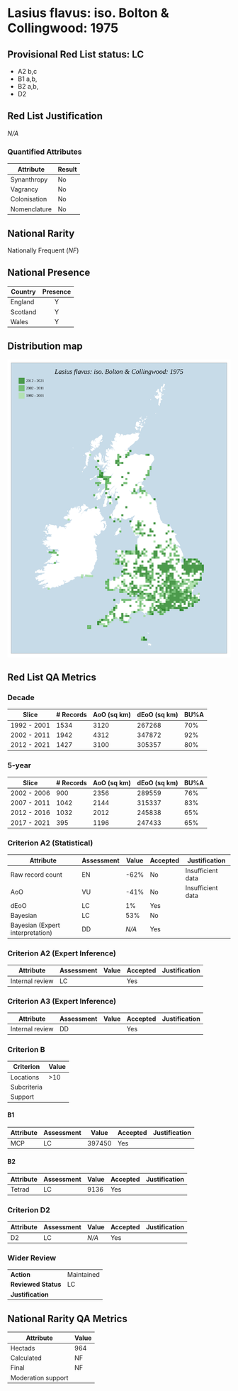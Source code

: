 # Lasius flavus: iso. Bolton & Collingwood: 1975

## Provisional Red List status: LC
- A2 b,c
- B1 a,b, 
- B2 a,b, 
- D2

## Red List Justification
*N/A*
### Quantified Attributes
|Attribute|Result|
|---|---|
|Synanthropy|No|
|Vagrancy|No|
|Colonisation|No|
|Nomenclature|No|


## National Rarity
Nationally Frequent (*NF*)

## National Presence
|Country|Presence
|---|:-:|
|England|Y|
|Scotland|Y|
|Wales|Y|


## Distribution map
![](../map/283.svg)

## Red List QA Metrics
### Decade
| Slice | # Records | AoO (sq km) | dEoO (sq km) |BU%A |
|---|---|---|---|---|
|1992 - 2001|1534|3120|267268|70%|
|2002 - 2011|1942|4312|347872|92%|
|2012 - 2021|1427|3100|305357|80%|
### 5-year
| Slice | # Records | AoO (sq km) | dEoO (sq km) |BU%A |
|---|---|---|---|---|
|2002 - 2006|900|2356|289559|76%|
|2007 - 2011|1042|2144|315337|83%|
|2012 - 2016|1032|2012|245838|65%|
|2017 - 2021|395|1196|247433|65%|
### Criterion A2 (Statistical)
|Attribute|Assessment|Value|Accepted|Justification
|---|---|---|---|---|
|Raw record count|EN|-62%|No|Insufficient data|
|AoO|VU|-41%|No|Insufficient data|
|dEoO|LC|1%|Yes||
|Bayesian|LC|53%|No||
|Bayesian (Expert interpretation)|DD|*N/A*|Yes||
### Criterion A2 (Expert Inference)
|Attribute|Assessment|Value|Accepted|Justification
|---|---|---|---|---|
|Internal review|LC||Yes||
### Criterion A3 (Expert Inference)
|Attribute|Assessment|Value|Accepted|Justification
|---|---|---|---|---|
|Internal review|DD||Yes||
### Criterion B
|Criterion| Value|
|---|---|
|Locations|>10|
|Subcriteria||
|Support||
#### B1
|Attribute|Assessment|Value|Accepted|Justification
|---|---|---|---|---|
|MCP|LC|397450|Yes||
#### B2
|Attribute|Assessment|Value|Accepted|Justification
|---|---|---|---|---|
|Tetrad|LC|9136|Yes||
### Criterion D2
|Attribute|Assessment|Value|Accepted|Justification
|---|---|---|---|---|
|D2|LC|*N/A*|Yes||
### Wider Review
|  |  |
|---|---|
|**Action**|Maintained|
|**Reviewed Status**|LC|
|**Justification**||


## National Rarity QA Metrics
|Attribute|Value|
|---|---|
|Hectads|964|
|Calculated|NF|
|Final|NF|
|Moderation support||



